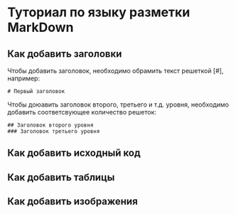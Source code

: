 # Туториал по языку разметки MarkDown

## Как добавить заголовки
Чтобы добавить заголовок, необходимо обрамить текст решеткой [#], например:
```
# Первый заголовок
```
Чтобы доюавить заголовок второго, третьего и т.д. уровня, необходимо добавить соответсвующее количество решеток:
```
## Заголовок второго уровня
### Заголовок третьего уровня
```

## Как добавить исходный код

## Как добавить таблицы

## Как добавить изображения